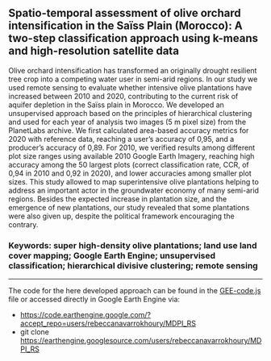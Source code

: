 ## Spatio-temporal assessment of olive orchard intensification in the Saïss Plain (Morocco): A two-step classification approach using k-means and high-resolution satellite data

Olive orchard intensification has transformed an originally drought resilient tree crop into a competing water user in semi-arid regions. In our study we used remote sensing to evaluate whether intensive olive plantations have increased between 2010 and 2020, contributing to the current risk of aquifer depletion in the Saïss plain in Morocco. We developed an unsupervised approach based on the principles of hierarchical clustering and used for each year of analysis two images (5 m pixel size) from the PlanetLabs archive. We first calculated area-based accuracy metrics for 2020 with reference data, reaching a user’s accuracy of 0,95, and a producer’s accuracy of 0,89. For 2010, we verified results among different plot size ranges using available 2010 Google Earth Imagery, reaching high accuracy among the 50 largest plots (correct classification rate, CCR, of 0,94 in 2010 and 0,92 in 2020), and lower accuracies among smaller plot sizes. This study allowed to map superintensive olive plantations helping to address an important actor in the groundwater economy of many semi-arid regions. Besides the expected increase in plantation size, and the emergence of new plantations, our study revealed that some plantations were also given up, despite the political framework encouraging the contrary.

### Keywords: super high-density olive plantations; land use land cover mapping; Google Earth Engine; unsupervised classification; hierarchical divisive clustering; remote sensing
--------------------------------------------------------------------------------------------------------------------------------------------------------
The code for the here developed approach can be found in the [GEE-code.js](GEE-code.js) file or accessed directly in Google Earth Engine via:
* https://code.earthengine.google.com/?accept_repo=users/rebeccanavarrokhoury/MDPI_RS
* git clone https://earthengine.googlesource.com/users/rebeccanavarrokhoury/MDPI_RS
